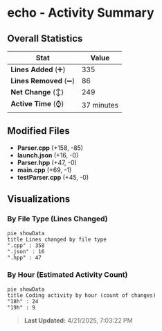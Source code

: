 # echo - Activity Summary 

## Overall Statistics

| Stat                   | Value                                                             |
| ---------------------- | ----------------------------------------------------------------- |
| **Lines Added** (➕)   | 335                                          |
| **Lines Removed** (➖) | 86                                        |
| **Net Change** (↕)    | 249                |
| **Active Time** (⌚)   | 37 minutes |


## Modified Files
- **Parser.cpp** (+158, -85)
- **launch.json** (+16, -0)
- **Parser.hpp** (+47, -0)
- **main.cpp** (+69, -1)
- **testParser.cpp** (+45, -0)

## Visualizations

### By File Type (Lines Changed)

```mermaid
pie showData
title Lines changed by file type
".cpp" : 358
".json" : 16
".hpp" : 47
```

### By Hour (Estimated Activity Count)

```mermaid
pie showData
title Coding activity by hour (count of changes)
"18h" : 24
"19h" : 9
```


> **Last Updated:** 4/21/2025, 7:03:22 PM